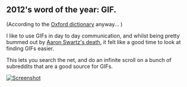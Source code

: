 2012's word of the year: GIF.
--------

(According to the [Oxford dictionary](http://www.wired.com/underwire/2012/11/gif-word-of-the-year/) anyway... )

I like to use GIFs in day to day communication, and whilst being pretty bummed out by [Aaron Swartz's death](https://duckduckgo.com/?q=aaron%20swartz%20death), it felt like a good time to look at finding GIFs easier.

This lets you search the net, and do an infinite scroll on a bunch of subreddits that are a good source for GIFs.

[![Screenshot](https://raw.github.com/orta/GIFs/master/web/screenshot.png "screenshot")](https://raw.github.com/orta/GIFs/master/web/GIFs.app.zip)
